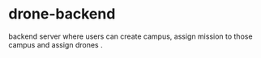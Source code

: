 # drone-backend
backend server where users can  create campus, assign mission to those campus and assign drones .
